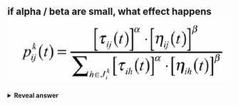 ## if alpha / beta are small, what effect happens&nbsp;<img src="../../../../../media/paste-32b02ef11143c7860d00786e37f0d465177f0b0c.jpg">
<details>
<summary><b>Reveal answer</b></summary>
if alpha small, closest cities favoured - greedy algorithm<br><br>if beta is small, only pheromone +ve feedback - non optimal
</details>
